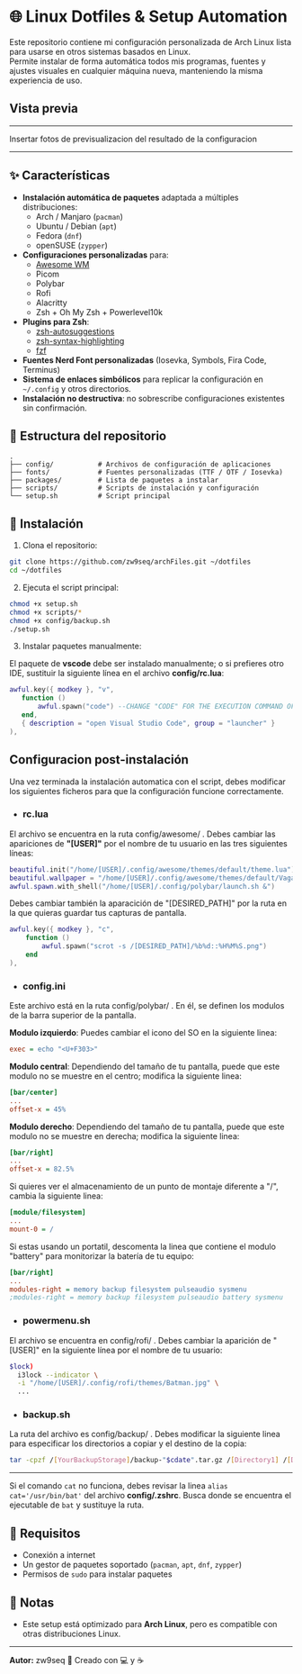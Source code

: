 # 🌐 Linux Dotfiles & Setup Automation

Este repositorio contiene mi configuración personalizada de Arch Linux lista para usarse en otros sistemas basados en Linux.  
Permite instalar de forma automática todos mis programas, fuentes y ajustes visuales en cualquier máquina nueva, manteniendo la misma experiencia de uso.

## Vista previa
---

Insertar fotos de previsualizacion del resultado de la configuracion

---

## ✨ Características

- **Instalación automática de paquetes** adaptada a múltiples distribuciones:
  - Arch / Manjaro (`pacman`)
  - Ubuntu / Debian (`apt`)
  - Fedora (`dnf`)
  - openSUSE (`zypper`)
- **Configuraciones personalizadas** para:
  - [Awesome WM](https://awesomewm.org/)
  - Picom
  - Polybar
  - Rofi
  - Alacritty
  - Zsh + Oh My Zsh + Powerlevel10k
- **Plugins para Zsh**:
  - [zsh-autosuggestions](https://github.com/zsh-users/zsh-autosuggestions)
  - [zsh-syntax-highlighting](https://github.com/zsh-users/zsh-syntax-highlighting)
  - [fzf](https://github.com/junegunn/fzf)
- **Fuentes Nerd Font personalizadas** (Iosevka, Symbols, Fira Code, Terminus)
- **Sistema de enlaces simbólicos** para replicar la configuración en `~/.config` y otros directorios.
- **Instalación no destructiva**: no sobrescribe configuraciones existentes sin confirmación.

## 📂 Estructura del repositorio

```text
.
├── config/           # Archivos de configuración de aplicaciones
├── fonts/            # Fuentes personalizadas (TTF / OTF / Iosevka)
├── packages/         # Lista de paquetes a instalar
├── scripts/          # Scripts de instalación y configuración
└── setup.sh          # Script principal
```

## 🚀 Instalación

1. Clona el repositorio:
  
```bash
git clone https://github.com/zw9seq/archFiles.git ~/dotfiles
cd ~/dotfiles
```

2. Ejecuta el script principal:

```bash
chmod +x setup.sh
chmod +x scripts/*
chmod +x config/backup.sh
./setup.sh 
```

3. Instalar paquetes manualmente:

  El paquete de **vscode** debe ser instalado manualmente; o si prefieres otro IDE, sustituir la siguiente línea en el archivo **config/rc.lua**:

  ```lua
  awful.key({ modkey }, "v",
     function ()
         awful.spawn("code") --CHANGE "CODE" FOR THE EXECUTION COMMAND OF YOUR IDE
     end,
     { description = "open Visual Studio Code", group = "launcher" }
  ),
  ```

## Configuracion post-instalación

Una vez terminada la instalación automatica con el script, debes modificar los siguientes ficheros para que la configuración funcione correctamente.

- ### **rc.lua**

El archivo se encuentra en la ruta config/awesome/ . Debes cambiar las apariciones de **"[USER]"** por el nombre de tu usuario en las tres siguientes líneas:

```lua
beautiful.init("/home/[USER]/.config/awesome/themes/default/theme.lua")
beautiful.wallpaper = "/home/[USER]/.config/awesome/themes/default/Vagabond2.jpg"
awful.spawn.with_shell("/home/[USER]/.config/polybar/launch.sh &")
```

Debes cambiar también la aparacición de "[DESIRED_PATH]" por la ruta en la que quieras guardar tus capturas de pantalla.

```lua
awful.key({ modkey }, "c",
    function ()
        awful.spawn("scrot -s /[DESIRED_PATH]/%b%d::%H%M%S.png")
    end
),
```

- ### **config.ini**

Este archivo está en la ruta config/polybar/ . En él, se definen los modulos de la barra superior de la pantalla.

**Modulo izquierdo**: Puedes cambiar el icono del SO en la siguiente linea:

```ini
exec = echo "<U+F303>"
```

**Modulo central**: Dependiendo del tamaño de tu pantalla, puede que este modulo no se muestre en el centro; modifica la siguiente linea:

```ini
[bar/center]
...
offset-x = 45%
```

**Modulo derecho**: Dependiendo del tamaño de tu pantalla, puede que este modulo no se muestre en derecha; modifica la siguiente linea:

```ini
[bar/right]
...
offset-x = 82.5%
```

Si quieres ver el almacenamiento de un punto de montaje diferente a "/", cambia la siguiente linea:

```ini
[module/filesystem]
...
mount-0 = /
```

Si estas usando un portatil, descomenta la linea que contiene el modulo "battery" para monitorizar la batería de tu equipo:

```ini
[bar/right]
...
modules-right = memory backup filesystem pulseaudio sysmenu
;modules-right = memory backup filesystem pulseaudio battery sysmenu
```

- ### **powermenu.sh**

El archivo se encuentra en config/rofi/ . Debes cambiar la aparición de "[USER]" en la siguiente línea por el nombre de tu usuario:

```bash
$lock)
  i3lock --indicator \
  -i "/home/[USER]/.config/rofi/themes/Batman.jpg" \
  ...
```

- ### **backup.sh**

La ruta del archivo es config/backup/ . Debes modificar la siguiente linea para especificar los directorios a copiar y el destino de la copia:

```bash
tar -cpzf /[YourBackupStorage]/backup-"$cdate".tar.gz /[Directory1] /[Directory2] ...
```

---

Si el comando `cat` no funciona, debes revisar la linea `alias cat='/usr/bin/bat'` del archivo **config/.zshrc**. Busca donde se encuentra el ejecutable de `bat` y sustituye la ruta.

## 📌 Requisitos

- Conexión a internet
- Un gestor de paquetes soportado (`pacman`, `apt`, `dnf`, `zypper`)
- Permisos de `sudo` para instalar paquetes

## 📝 Notas

- Este setup está optimizado para **Arch Linux**, pero es compatible con otras distribuciones Linux.

---

**Autor:** zw9seq
📅 Creado con 💻 y ☕
